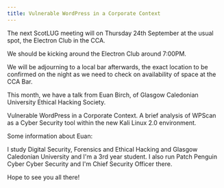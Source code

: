 ```yaml
---
title: Vulnerable WordPress in a Corporate Context
---
```


The next ScotLUG meeting will on Thursday 24th September at the usual spot, the Electron Club in the CCA. 

We should be kicking around the Electron Club around 7:00PM.

We will be adjourning to a local bar afterwards, the exact location to be confirmed on the night as we need to check on availability of space at the CCA Bar.

This month, we have a talk from Euan Birch, of Glasgow Caledonian University Ethical Hacking Society.

Vulnerable WordPress in a Corporate Context. A brief analysis of WPScan as a Cyber Security tool within the new Kali Linux 2.0 environment.

Some information about Euan:

I study Digital Security, Forensics and Ethical Hacking and Glasgow Caledonian University and I'm a 3rd year student. I also run Patch Penguin Cyber Cyber Security and I'm Chief Security Officer there.

Hope to see you all there!
